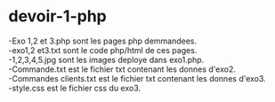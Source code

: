 # devoir-1-php
-Exo 1,2 et 3.php sont les pages php demmandees.    
-exo1,2 et3.txt sont le code php/html de ces pages.     
-1,2,3,4,5.jpg sont les images deploye dans exo1.php.       
-Commande.txt est le fichier txt contenant les donnes d'exo2.    
-Commandes clients.txt est le fichier txt contenant les donnes d'exo3.   
-style.css est le fichier css du exo3.
